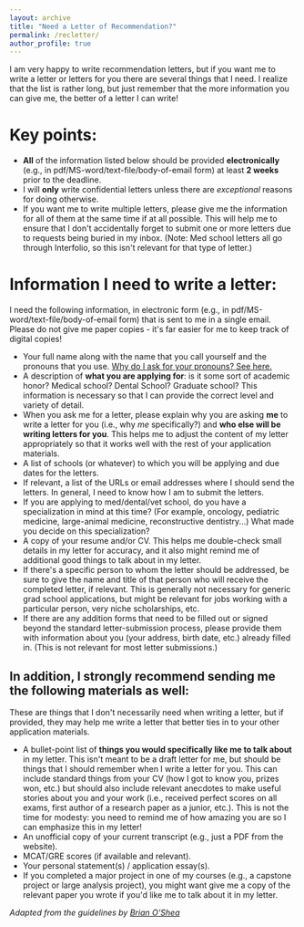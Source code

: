 ```yaml
---
layout: archive
title: "Need a Letter of Recommendation?"
permalink: /recletter/
author_profile: true
---
```


I am very happy to write recommendation letters, but if you want me to write a letter or letters for you there are several things that I need. I realize that the list is rather long, but just remember that the more information you can give me, the better of a letter I can write!

# Key points:
- **All** of the information listed below should be provided **electronically** (e.g., in pdf/MS-word/text-file/body-of-email form) at least **2 weeks** prior to the deadline.
- I will **only** write confidential letters unless there are *exceptional* reasons for doing otherwise.
- If you want me to write multiple letters, please give me the information for all of them at the same time if at all possible. This will help me to ensure that I don't accidentally forget to submit one or more letters due to requests being buried in my inbox. (Note: Med school letters all go through Interfolio, so this isn't relevant for that type of letter.)

# Information I need to write a letter:
I need the following information, in electronic form (e.g., in pdf/MS-word/text-file/body-of-email form) that is sent to me in a single email. Please do not give me paper copies - it's far easier for me to keep track of digital copies!

- Your full name along with the name that you call yourself and the pronouns that you use. [Why do I ask for your pronouns? See here.](https://www.mypronouns.org/)
- A description of **what you are applying for**: is it some sort of academic honor? Medical school? Dental School? Graduate school? This information is necessary so that I can provide the correct level and variety of detail.
- When you ask me for a letter, please explain why you are asking **me** to write a letter for you (i.e., why *me* specifically?) and **who else will be writing letters for you**. This helps me to adjust the content of my letter appropriately so that it works well with the rest of your application materials.
- A list of schools (or whatever) to which you will be applying and due dates for the letters.
- If relevant, a list of the URLs or email addresses where I should send the letters. In general, I need to know how I am to submit the letters.
- If you are applying to med/dental/vet school, do you have a specialization in mind at this time? (For example, oncology, pediatric medicine, large-animal medicine, reconstructive dentistry...) What made you decide on this specialization?
- A copy of your resume and/or CV. This helps me double-check small details in my letter for accuracy, and it also might remind me of additional good things to talk about in my letter.
- If there's a specific person to whom the letter should be addressed, be sure to give the name and title of that person who will receive the completed letter, if relevant. This is generally not necessary for generic grad school applications, but might be relevant for jobs working with a particular person, very niche scholarships, etc.
- If there are any addition forms that need to be filled out or signed beyond the standard letter-submission process, please provide them with information about you (your address, birth date, etc.) already filled in. (This is not relevant for most letter submissions.)

## In addition, I strongly recommend sending me the following materials as well:
These are things that I don't necessarily need when writing a letter, but if provided, they may help me write a letter that better ties in to your other application materials.
- A bullet-point list of **things you would specifically like me to talk about** in my letter. This isn't meant to be a draft letter for me, but should be things that I should remember when I write a letter for you. This can include standard things from your CV (how I got to know you, prizes won, etc.) but should also include relevant anecdotes to make useful stories about you and your work (i.e., received perfect scores on all exams, first author of a research paper as a junior, etc.). This is not the time for modesty: you need to remind me of how amazing you are so I can emphasize this in my letter!
- An unofficial copy of your current transcript (e.g., just a PDF from the website).
- MCAT/GRE scores (if available and relevant).
- Your personal statement(s) / application essay(s).
- If you completed a major project in one of my courses (e.g., a capstone project or large analysis project), you might want give me a copy of the relevant paper you wrote if you'd like me to talk about it in my letter.


*Adapted from the guidelines by [Brian O'Shea](https://web.pa.msu.edu/people/osheabr/rec_letters.html)*
